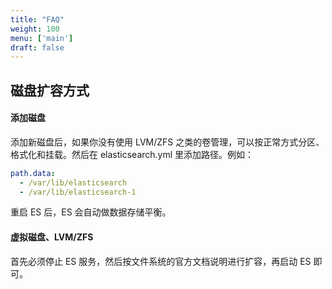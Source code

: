 ```yaml
---
title: "FAQ"
weight: 100
menu: ['main']
draft: false
---
```


## 磁盘扩容方式

#### 添加磁盘

添加新磁盘后，如果你没有使用 LVM/ZFS 之类的卷管理，可以按正常方式分区、格式化和挂载。然后在 elasticsearch.yml 里添加路径。例如：

```yaml
path.data:
  - /var/lib/elasticsearch
  - /var/lib/elasticsearch-1
```

重启 ES 后，ES 会自动做数据存储平衡。

#### 虚拟磁盘、LVM/ZFS

首先必须停止 ES 服务，然后按文件系统的官方文档说明进行扩容，再启动 ES 即可。

